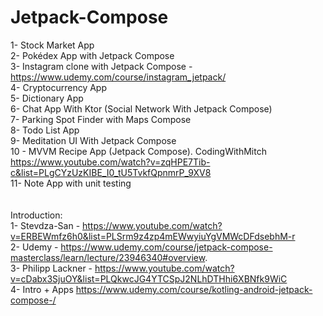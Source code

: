# Jetpack-Compose

 1- Stock Market App <br>
 2- Pokédex App with Jetpack Compose <br>
 3-  Instagram clone with Jetpack Compose - https://www.udemy.com/course/instagram_jetpack/ <br>
 4- Cryptocurrency App <br>
 5- Dictionary App <br>
 6- Chat App With Ktor (Social Network With Jetpack Compose) <br>
 7- Parking Spot Finder with Maps Compose <br>
 8- Todo List App <br>
9- Meditation UI With Jetpack Compose <br>
10 - MVVM Recipe App (Jetpack Compose). CodingWithMitch   https://www.youtube.com/watch?v=zqHPE7Tib-c&list=PLgCYzUzKIBE_I0_tU5TvkfQpnmrP_9XV8 <br>
11- Note App with unit testing <br>
<br>
<br>
Introduction: <br>
1-  Stevdza-San - https://www.youtube.com/watch?v=ERBEWmfz6h0&list=PLSrm9z4zp4mEWwyiuYgVMWcDFdsebhM-r <br>
2- Udemy - https://www.udemy.com/course/jetpack-compose-masterclass/learn/lecture/23946340#overview. <br>
3-  Philipp Lackner - https://www.youtube.com/watch?v=cDabx3SjuOY&list=PLQkwcJG4YTCSpJ2NLhDTHhi6XBNfk9WiC <br>
4- Intro + Apps https://www.udemy.com/course/kotling-android-jetpack-compose-/
